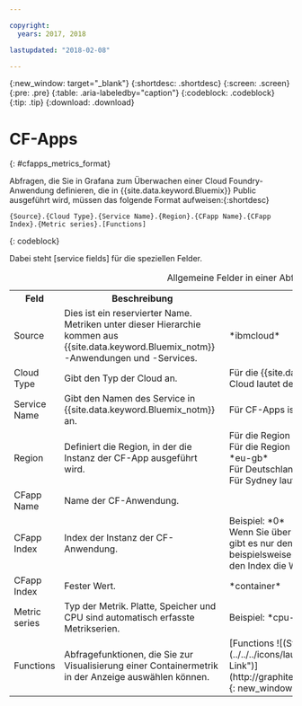 ```yaml
---

copyright:
  years: 2017, 2018

lastupdated: "2018-02-08"

---
```


{:new_window: target="_blank"}
{:shortdesc: .shortdesc}
{:screen: .screen}
{:pre: .pre}
{:table: .aria-labeledby="caption"}
{:codeblock: .codeblock}
{:tip: .tip}
{:download: .download}


# CF-Apps
{: #cfapps_metrics_format}

Abfragen, die Sie in Grafana zum Überwachen einer Cloud Foundry-Anwendung definieren, die in {{site.data.keyword.Bluemix}} Public ausgeführt wird, müssen das folgende Format aufweisen:{:shortdesc}

```
{Source}.{Cloud Type}.{Service Name}.{Region}.{CFapp Name}.{CFapp Index}.{Metric series}.[Functions]
```
{: codeblock}

Dabei steht [service fields] für die speziellen Felder.

<table>
  <caption>Allgemeine Felder in einer Abfrage</caption>
  <tr>
    <th>Feld</th>
	<th>Beschreibung</th>
	<th>Wert</th>
  </tr>
  <tr>
    <td>Source</td>
	<td>Dies ist ein reservierter Name. Metriken unter dieser Hierarchie kommen aus {{site.data.keyword.Bluemix_notm}}-Anwendungen und -Services.</td>
	<td>*ibmcloud*</td>
  </tr>
  <tr>
    <td>Cloud Type</td>
	<td>Gibt den Typ der Cloud an. </td>
	<td>Für die {{site.data.keyword.Bluemix_notm}} Public Cloud lautet der Wert *public*.</td>
  </tr>
  <tr>
    <td>Service Name</td>
	<td>Gibt den Namen des Service in {{site.data.keyword.Bluemix_notm}} an.</td>
	<td>Für CF-Apps ist der Wert *cloud-foundry*.</td>
  </tr>
  <tr>
    <td>Region</td>
	<td>Definiert die Region, in der die Instanz der CF-App ausgeführt wird.</td>
	<td>Für die Region 'USA (Süden)' ist der Wert *us-south* <br>Für die Region 'Vereinigtes Königreich' lautet der Wert *eu-gb*  <br>Für Deutschland lautet der Wert *eu-de* <br>Für Sydney lautet der Wert *au-syd* </td>
  </tr>
  <tr>
    <td>CFapp Name</td>
	<td>Name der CF-Anwendung.</td>
	<td></td>
  </tr>
  <tr>
    <td>CFapp Index</td>
	  <td>Index der Instanz der CF-Anwendung.</td>
	  <td>Beispiel: *0* </br>Wenn Sie über eine CF-App mit einer Instanz verfügen, gibt es nur den Index 0. Wenn Sie die CF-App beispielsweise auf 10 Instanzen skalieren, stehen für den Index die Werte 0 bis 9 zur Verfügung.</td>
  </tr>
  <tr>
    <td>CFapp Index</td>
	<td>Fester Wert.</td>
	<td>*container*</td>
  </tr>
  <tr>
    <td>Metric series</td>
	<td>Typ der Metrik. Platte, Speicher und CPU sind automatisch erfasste Metrikserien.</td>
	<td>Beispiel: *cpu-utilization* </td>
  </tr>
  <tr>
    <td>Functions</td>
    <td>Abfragefunktionen, die Sie zur Visualisierung einer Containermetrik in der Anzeige auswählen können. </td>
    <td>[Functions ![(Symbol für externen Link)](../../../icons/launch-glyph.svg "Symbol für externen Link")](http://graphite.readthedocs.io/en/latest/functions.html){: new_window}</td>
   </tr>
</table>




